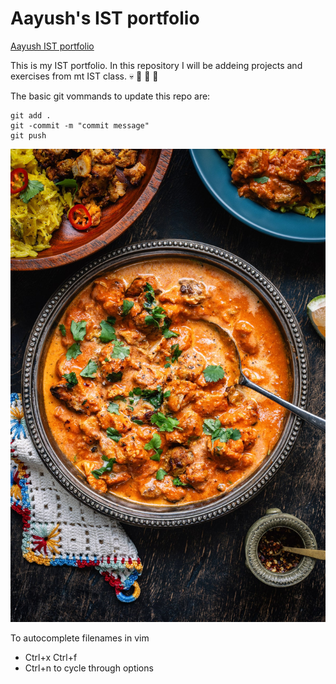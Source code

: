 # Aayush's IST portfolio

[Aayush IST portfolio](https://github.com/curryeater7-11/ist-portfolio-aayush)

This is my IST portfolio. In this repository I will be addeing projects and exercises from mt IST class. :skull: :clown_face: :see_no_evil: :gorilla:

The basic git vommands to update this repo are:
``` 
git add . 
git -commit -m "commit message"
git push
```

![Chicken](Air_Fryer_Chicken_Tikka_Masala.jpg)

To autocomplete filenames in vim
- Ctrl+x Ctrl+f
- Ctrl+n to cycle through options


